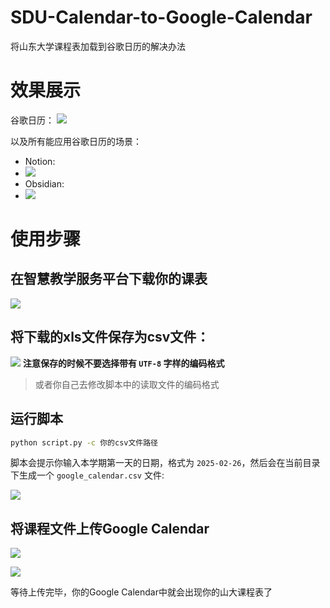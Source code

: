 # SDU-Calendar-to-Google-Calendar
将山东大学课程表加载到谷歌日历的解决办法

# 效果展示

谷歌日历：
![](https://s2.loli.net/2025/02/26/rOAauBiYDeVq1G2.png)

以及所有能应用谷歌日历的场景：
- Notion:
- ![](https://s2.loli.net/2025/02/26/7CH38wzGp2gUaWJ.png)
- Obsidian:
- ![](https://s2.loli.net/2025/02/26/Ja6bTmtxXqu1zYN.png)


# 使用步骤

## 在智慧教学服务平台下载你的课表

![](https://s2.loli.net/2025/02/26/1eKRfMyXk8GSYDT.png)

## 将下载的xls文件保存为csv文件：
![](https://s2.loli.net/2025/02/26/zZi8IvMgTteuadH.png)
**注意保存的时候不要选择带有 `UTF-8` 字样的编码格式**
> 或者你自己去修改脚本中的读取文件的编码格式

## 运行脚本

```bash
python script.py -c 你的csv文件路径
```
脚本会提示你输入本学期第一天的日期，格式为 `2025-02-26`，然后会在当前目录下生成一个 `google_calendar.csv` 文件:

![](https://s2.loli.net/2025/02/26/ZhFAJNT6Wzvkim1.png)

## 将课程文件上传Google Calendar

![](https://s2.loli.net/2025/02/26/DlX962nIiC31uSA.png)

![](https://s2.loli.net/2025/02/26/GhtpIPjeszudHYV.png)

等待上传完毕，你的Google Calendar中就会出现你的山大课程表了
